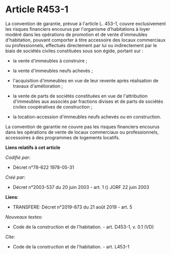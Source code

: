 # Article R453-1

La convention de garantie, prévue à l'article L. 453-1, couvre exclusivement les risques financiers encourus par l'organisme
d'habitations à loyer modéré dans les opérations de promotion et de vente d'immeubles d'habitation, pouvant comporter à titre
accessoire des locaux commerciaux ou professionnels, effectués directement par lui ou indirectement par le biais de sociétés
civiles constituées sous son égide, portant sur :

- la vente d'immeubles à construire ;

- la vente d'immeubles neufs achevés ;

- l'acquisition d'immeubles en vue de leur revente après réalisation de travaux d'amélioration ;

- la vente de parts de sociétés constituées en vue de l'attribution d'immeubles aux associés par fractions divises et de
parts de sociétés civiles coopératives de construction ;

- la location-accession d'immeubles neufs achevés ou en construction.

La convention de garantie ne couvre pas les risques financiers encourus dans les opérations de vente de locaux commerciaux ou
professionnels, accessoires à des programmes de logements locatifs.

**Liens relatifs à cet article**

_Codifié par_:

  - Décret n°78-622 1978-05-31

_Créé par_:

  - Décret n°2003-537 du 20 juin 2003 - art. 1 () JORF 22 juin 2003

**Liens**:

  - TRANSFERE: Décret n°2019-873 du 21 août 2019 - art. 5

_Nouveaux textes_:

  - Code de la construction et de l'habitation. - art. D453-1, v. 0.1 (VD)

_Cite_:

  - Code de la construction et de l'habitation. - art. L453-1
